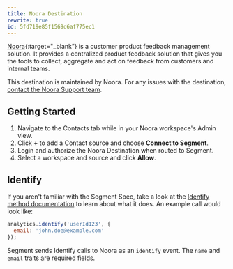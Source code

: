 ```yaml
---
title: Noora Destination
rewrite: true
id: 5fd719e85f1569d6af775ec1
---
```

[Noora](https://noorahq.com/?utm_source=segmentio&utm_medium=docs&utm_campaign=partners){:target="_blank”} is a customer product feedback management solution. It provides a centralized product feedback solution that gives you the tools to collect, aggregate and act on feedback from customers and internal teams.

This destination is maintained by Noora. For any issues with the destination, [contact the Noora Support team](mailto:support@noorahq.com).

## Getting Started



1. Navigate to the Contacts tab while in your Noora workspace's Admin view.
2. Click **+** to add a Contact source and choose **Connect to Segment**.
3. Login and authorize the Noora Destination when routed to Segment.
4. Select a workspace and source and click **Allow**.

## Identify

If you aren't familiar with the Segment Spec, take a look at the [Identify method documentation](/docs/connections/spec/identify/) to learn about what it does. An example call would look like:

```js
analytics.identify('userId123', {
  email: 'john.doe@example.com'
});
```

Segment sends Identify calls to Noora as an `identify` event. The `name` and `email` traits are required fields.
